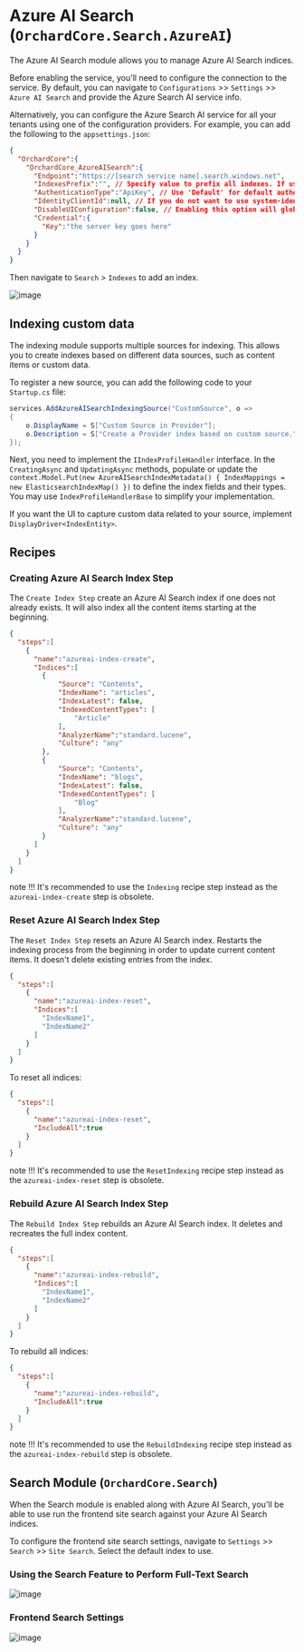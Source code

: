 # Azure AI Search (`OrchardCore.Search.AzureAI`)

The Azure AI Search module allows you to manage Azure AI Search indices.

Before enabling the service, you'll need to configure the connection to the service. By default, you can navigate to `Configurations` >> `Settings` >> `Azure AI Search` and provide the Azure Search AI service info.

Alternatively, you can configure the Azure Search AI service for all your tenants using one of the configuration providers. For example, you can add the following to the `appsettings.json`:

```json
{
  "OrchardCore":{
    "OrchardCore_AzureAISearch":{
      "Endpoint":"https://[search service name].search.windows.net",
      "IndexesPrefix":"", // Specify value to prefix all indexes. If using the same instance for production and staging, provide the environment name here to prevent naming conflicts.
      "AuthenticationType":"ApiKey", // Use 'Default' for default authentication, 'ManagedIdentity' for managed-identity authentication, or 'ApiKey' for  key-based authentication.
      "IdentityClientId":null, // If you do not want to use system-identity, optionally, you may specify a client id to authenticate for a user assigned managed identity.
      "DisableUIConfiguration":false, // Enabling this option will globally disable per-tenant UI configuration. This implies that all tenants will utilize the settings specified in the appsettings.
      "Credential":{
        "Key":"the server key goes here"
      }
    }
  }
}
```

Then navigate to `Search` > `Indexes` to add an index.

![image](images/management.gif)

## Indexing custom data

The indexing module supports multiple sources for indexing. This allows you to create indexes based on different data sources, such as content items or custom data.

To register a new source, you can add the following code to your `Startup.cs` file:

```csharp
services.AddAzureAISearchIndexingSource("CustomSource", o =>
{
    o.DisplayName = S["Custom Source in Provider"];
    o.Description = S["Create a Provider index based on custom source."];
});
```

Next, you need to implement the `IIndexProfileHandler` interface. In the `CreatingAsync` and `UpdatingAsync` methods, populate or update the `context.Model.Put(new AzureAISearchIndexMetadata() { IndexMappings = new ElasticsearchIndexMap() })` to define the index fields and their types. You may use `IndexProfileHandlerBase` to simplify your implementation. 

If you want the UI to capture custom data related to your source, implement `DisplayDriver<IndexEntity>`.  

## Recipes 

### Creating Azure AI Search Index Step

The `Create Index Step` create an Azure AI Search index if one does not already exists. It will also index all the content items starting at the beginning. 

```json
{
  "steps":[
    {
      "name":"azureai-index-create",
      "Indices":[
        {
            "Source": "Contents",
            "IndexName": "articles",
            "IndexLatest": false,
            "IndexedContentTypes": [
                "Article"
            ],
            "AnalyzerName":"standard.lucene",
            "Culture": "any"
        },
        {
            "Source": "Contents",
            "IndexName": "blogs",
            "IndexLatest": false,
            "IndexedContentTypes": [
                "Blog"
            ],
            "AnalyzerName":"standard.lucene",
            "Culture": "any"
        }
      ]
    }
  ]
}
```

note !!!
     It's recommended to use the `Indexing` recipe step instead as the `azureai-index-create` step is obsolete. 


### Reset Azure AI Search Index Step

The `Reset Index Step` resets an Azure AI Search index. Restarts the indexing process from the beginning in order to update current content items. It doesn't delete existing entries from the index.

```json
{
  "steps":[
    {
      "name":"azureai-index-reset",
      "Indices":[
        "IndexName1",
        "IndexName2"
      ]
    }
  ]
}
```

To reset all indices:

```json
{
  "steps":[
    {
      "name":"azureai-index-reset",
      "IncludeAll":true
    }
  ]
}
```

note !!!
     It's recommended to use the `ResetIndexing` recipe step instead as the `azureai-index-reset` step is obsolete. 

### Rebuild Azure AI Search Index Step

The `Rebuild Index Step` rebuilds an Azure AI Search index. It deletes and recreates the full index content.

```json
{
  "steps":[
    {
      "name":"azureai-index-rebuild",
      "Indices":[
        "IndexName1",
        "IndexName2"
      ]
    }
  ]
}
```

To rebuild all indices:

```json
{
  "steps":[
    {
      "name":"azureai-index-rebuild",
      "IncludeAll":true
    }
  ]
}
```

note !!!
     It's recommended to use the `RebuildIndexing` recipe step instead as the `azureai-index-rebuild` step is obsolete. 

## Search Module (`OrchardCore.Search`)

When the Search module is enabled along with Azure AI Search, you'll be able to use run the frontend site search against your Azure AI Search indices.

To configure the frontend site search settings, navigate to `Settings` >> `Search` >> `Site Search`. Select the default index to use.

### Using the Search Feature to Perform Full-Text Search
![image](images/frontend-search.gif)

### Frontend Search Settings
![image](images/settings.gif)

